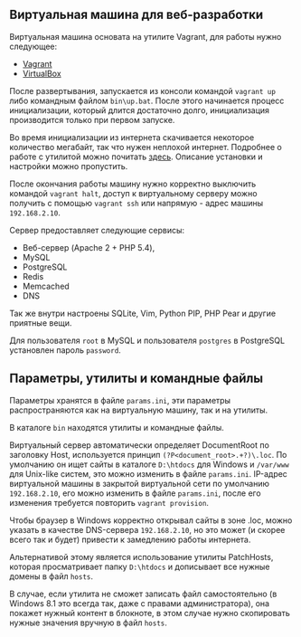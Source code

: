 Виртуальная машина для веб-разработки
----------

Виртуальная машина основата на утилите Vagrant, для работы нужно следующее:
 - [Vagrant](http://www.vagrantup.com/downloads.html)
 - [VirtualBox](https://www.virtualbox.org/wiki/Downloads)

После развертывания, запускается из консоли командой `vagrant up` либо командным файлом `bin\up.bat`. 
После этого начинается процесс инициализации, который длится достаточно долго, инициализация производится только при первом запуске.

Во время инициализации из интернета скачивается некоторое количество мегабайт, так что нужен неплохой интернет.
Подробнее о работе с утилитой можно почитать [здесь](http://habrahabr.ru/post/113354/). Описание установки и настройки можно пропустить.

После окончания работы машину нужно корректно выключить командой `vagrant halt`, доступ к виртуальному серверу можно получить с помощью `vagrant ssh` или напрямую - адрес машины `192.168.2.10`.

Сервер предоставляет следующие сервисы:
 - Веб-сервер (Apache 2 + PHP 5.4),
 - MySQL
 - PostgreSQL
 - Redis
 - Memcached
 - DNS
 
Так же внутри настроены SQLite, Vim, Python PIP, PHP Pear и другие приятные вещи.

Для пользователя `root` в MySQL и пользователя `postgres` в PostgreSQL установлен пароль `password`.


Параметры, утилиты и командные файлы
-----------
Параметры хранятся в файле `params.ini`, эти параметры распространяются как на виртуальную машину, так и на утилиты.

В каталоге `bin` находятся утилиты и командные файлы.

Виртуальный сервер автоматически определяет DocumentRoot по заголовку Host, используется принцип `(?P<document_root>.+?)\.loc`.
По умолчанию он ищет сайты в каталоге `D:\htdocs` для Windows и `/var/www` для Unix-like систем, это можно изменить в файле `params.ini`.
IP-адрес виртуальной машины в закрытой виртуальной сети по умолчанию `192.168.2.10`, его можно изменить в файле `params.ini`, после его изменения требуется повторить `vagrant provision`.

Чтобы браузер в Windows корректно открывал сайты в зоне .loc, можно указать в качестве DNS-сервера `192.168.2.10`, но это может (и скорее всего так и будет) привести к замедлению работы интернета.

Альтернативой этому является использование утилиты PatchHosts, которая просматривает папку `D:\htdocs` и дописывает все нужные домены в файл `hosts`.

В случае, если утилита не сможет записать файл самостоятельно (в Windows 8.1 это всегда так, даже с правами администратора), 
она покажет нужный контент в блокноте, в этом случае нужно скопировать нужные значения вручную в файл `hosts`.
